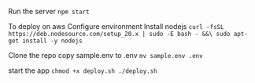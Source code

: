 Run the server 
`npm start`

To deploy on aws
Configure environment
Install nodejs
`curl -fsSL https://deb.nodesource.com/setup_20.x | sudo -E bash - &&\
sudo apt-get install -y nodejs`

Clone the repo
copy sample.env to .env
`mv sample.env .env`

start the app
`chmod +x deploy.sh
./deploy.sh`